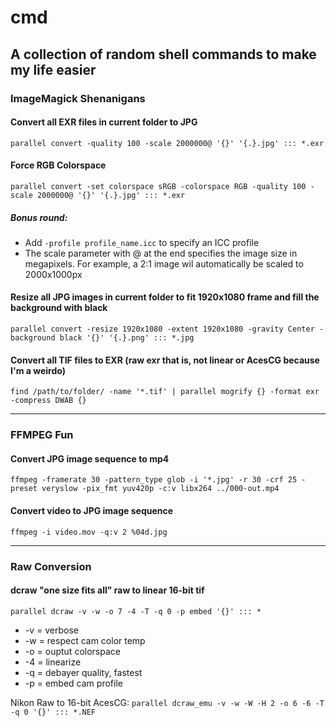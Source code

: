 # cmd 
## A collection of random shell commands to make my life easier


### ImageMagick Shenanigans

#### Convert all EXR files in current folder to JPG

`parallel convert -quality 100 -scale 2000000@ '{}' '{.}.jpg' ::: *.exr`

#### Force RGB Colorspace

`parallel convert -set colorspace sRGB -colorspace RGB -quality 100 -scale 2000000@ '{}' '{.}.jpg' ::: *.exr`

##### Bonus round:
- Add `-profile profile_name.icc` to specify an ICC profile
- The scale parameter with @ at the end specifies the image size in megapixels. For example, a 2:1 image wil automatically be scaled to 2000x1000px

#### Resize all JPG images in current folder to fit 1920x1080 frame and fill the background with black

`parallel convert -resize 1920x1080 -extent 1920x1080 -gravity Center -background black '{}' '{.}.png' ::: *.jpg`

#### Convert all TIF files to EXR (raw exr that is, not linear or AcesCG because I'm a weirdo)

`find /path/to/folder/ -name '*.tif' | parallel mogrify {} -format exr -compress DWAB {}`

***

### FFMPEG Fun

#### Convert JPG image sequence to mp4

`ffmpeg -framerate 30 -pattern_type glob -i '*.jpg' -r 30 -crf 25 -preset veryslow -pix_fmt yuv420p -c:v libx264 ../000-out.mp4`

#### Convert video to JPG image sequence

`ffmpeg -i video.mov -q:v 2 %04d.jpg`

***

### Raw Conversion

#### dcraw "one size fits all" raw to linear 16-bit tif

`parallel dcraw -v -w -o 7 -4 -T -q 0 -p embed '{}' ::: *`

- -v = verbose
- -w = respect cam color temp
- -o = ouptut colorspace
- -4 = linearize
- -q = debayer quality, fastest
- -p = embed cam profile

Nikon Raw to 16-bit AcesCG: `parallel dcraw_emu -v -w -W -H 2 -o 6 -6 -T -q 0 '{}' ::: *.NEF`
